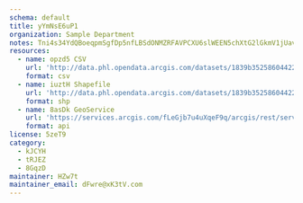 ```yaml
---
schema: default
title: yYmNsE6uP1 
organization: Sample Department 
notes: Tni4s34YdQBoeqpmSgfDp5nfLBSdONMZRFAVPCXU6slWEEN5chXtG2lGkmV1jUavMZiPQ0Wx9J96730rtoHDHykJu1AL8KzxgFeu 
resources:
  - name: opzd5 CSV
    url: 'http://data.phl.opendata.arcgis.com/datasets/1839b35258604422b0b520cbb668df0d_0.csv'
    format: csv
  - name: iuztH Shapefile
    url: 'http://data.phl.opendata.arcgis.com/datasets/1839b35258604422b0b520cbb668df0d_0.zip'
    format: shp
  - name: 8asDk GeoService
    url: 'https://services.arcgis.com/fLeGjb7u4uXqeF9q/arcgis/rest/services/Air_Monitoring_Stations/FeatureServer/0/query'
    format: api
license: 5zeT9 
category:
  - kJCYH 
  - tRJEZ 
  - 8GqzD 
maintainer: HZw7t  
maintainer_email: dFwre@xK3tV.com
---
```

